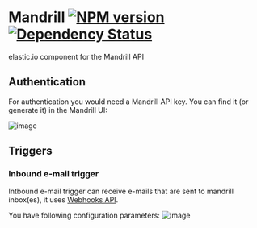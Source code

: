 # Mandrill [![NPM version][npm-image]][npm-url] [![Dependency Status][daviddm-image]][daviddm-url]

elastic.io component for the Mandrill API

## Authentication

For authentication you would need a Mandrill API key. You can find it (or generate it) in the Mandrill UI:

![image](https://user-images.githubusercontent.com/56208/29975588-353f0cd4-8f37-11e7-8a2c-c5f1800efb9b.png)

## Triggers

### Inbound e-mail trigger

Intbound e-mail trigger can receive e-mails that are sent to mandrill inbox(es), it uses [Webhooks API](https://mandrill.zendesk.com/hc/en-us/articles/360038739814).

You have following configuration parameters:
![image](https://user-images.githubusercontent.com/36419533/102479003-fcf9c000-4066-11eb-89b8-4d33d48efb3b.png)






[npm-image]: https://badge.fury.io/js/mandrillapp-component.svg
[npm-url]: https://npmjs.org/package/mandrillapp-component
[daviddm-image]: https://david-dm.org/elasticio/mandrillapp-component.svg?theme=shields.io
[daviddm-url]: https://david-dm.org/elasticio/mandrillapp-component
